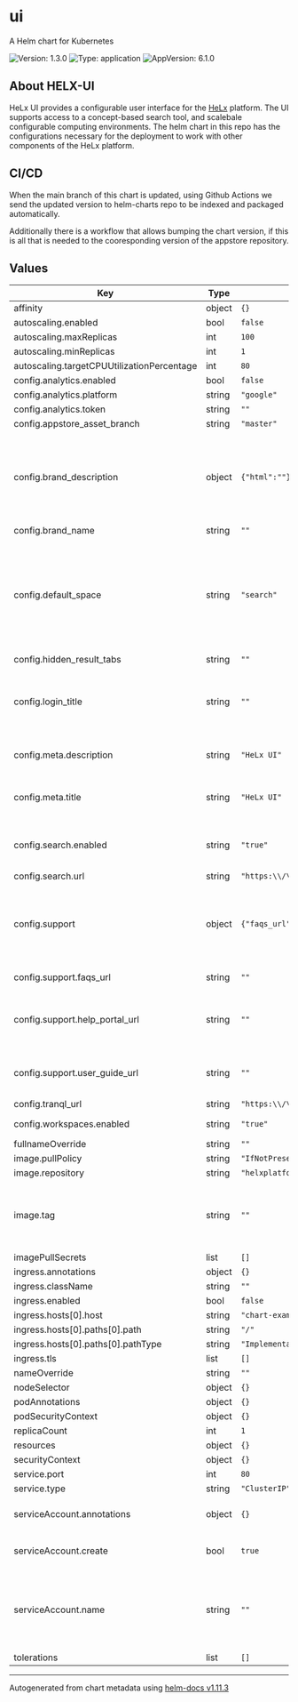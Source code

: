 # ui

A Helm chart for Kubernetes

![Version: 1.3.0](https://img.shields.io/badge/Version-1.3.0-informational?style=flat-square) ![Type: application](https://img.shields.io/badge/Type-application-informational?style=flat-square) ![AppVersion: 6.1.0](https://img.shields.io/badge/AppVersion-6.1.0-informational?style=flat-square)

## About HELX-UI

HeLx UI provides a configurable user interface for the [HeLx](https://helxplatform.github.io/) platform. The UI supports access to a concept-based search tool, and scalebale configurable computing environments. The helm chart in this repo has the configurations necessary for the deployment to work with other components of the HeLx platform.

## CI/CD

When the main branch of this chart is updated, using Github Actions we send the updated version to helm-charts repo to be indexed and packaged automatically.

Additionally there is a workflow that allows bumping the chart version, if this is all that is needed to the cooresponding version of the appstore repository.

## Values

| Key | Type | Default | Description |
|-----|------|---------|-------------|
| affinity | object | `{}` |  |
| autoscaling.enabled | bool | `false` |  |
| autoscaling.maxReplicas | int | `100` |  |
| autoscaling.minReplicas | int | `1` |  |
| autoscaling.targetCPUUtilizationPercentage | int | `80` |  |
| config.analytics.enabled | bool | `false` |  |
| config.analytics.platform | string | `"google"` |  |
| config.analytics.token | string | `""` |  |
| config.appstore_asset_branch | string | `"master"` |  |
| config.brand_description | object | `{"html":""}` | Multiline value (4 space indent) with html code describing the deployment, will be displayed on the Workspaces login page |
| config.brand_name | string | `""` |  |
| config.default_space | string | `"search"` | Define landing page when the deployment is loaded. Default is support. Acceptable values: "workspaces", "search", "support" |
| config.hidden_result_tabs | string | `""` |  |
| config.login_title | string | `""` | Heading on the Workspaces Login screen. If not set, this will be "<config.meta.title> Workspaces" |
| config.meta.description | string | `"HeLx UI"` | Page description with a link preview. |
| config.meta.title | string | `"HeLx UI"` | Browser tab title and title on "Workspaces" login page |
| config.search.enabled | string | `"true"` | If search page should show up. This is configured to work with DUG |
| config.search.url | string | `"https:\\/\\/helx.renci.org"` |  |
| config.support | object | `{"faqs_url":"","help_portal_url":"","user_guide_url":""}` | Support page sections to display. If a link is provided, the corresponding section will be displayed |
| config.support.faqs_url | string | `""` | Link for a page with FAQs. |
| config.support.help_portal_url | string | `""` | Link to portal for submitting tickets/requesting features/reporting bugs |
| config.support.user_guide_url | string | `""` | Link to a page with user instructions on how to use the deployment |
| config.tranql_url | string | `"https:\\/\\/helx.renci.org\\/tranql\\/"` |  |
| config.workspaces.enabled | string | `"true"` | Allow Workspaces. |
| fullnameOverride | string | `""` |  |
| image.pullPolicy | string | `"IfNotPresent"` |  |
| image.repository | string | `"helxplatform/helx-ui"` |  |
| image.tag | string | `""` | Overrides the image tag whose default is the appVersion supplied in umbrella chart. |
| imagePullSecrets | list | `[]` |  |
| ingress.annotations | object | `{}` |  |
| ingress.className | string | `""` |  |
| ingress.enabled | bool | `false` |  |
| ingress.hosts[0].host | string | `"chart-example.local"` |  |
| ingress.hosts[0].paths[0].path | string | `"/"` |  |
| ingress.hosts[0].paths[0].pathType | string | `"ImplementationSpecific"` |  |
| ingress.tls | list | `[]` |  |
| nameOverride | string | `""` |  |
| nodeSelector | object | `{}` |  |
| podAnnotations | object | `{}` |  |
| podSecurityContext | object | `{}` |  |
| replicaCount | int | `1` |  |
| resources | object | `{}` |  |
| securityContext | object | `{}` |  |
| service.port | int | `80` |  |
| service.type | string | `"ClusterIP"` |  |
| serviceAccount.annotations | object | `{}` | Annotations to add to the service account |
| serviceAccount.create | bool | `true` | Specifies whether a service account should be created |
| serviceAccount.name | string | `""` | The name of the service account to use. If not set and create is true, a name is generated using the fullname template |
| tolerations | list | `[]` |  |

----------------------------------------------
Autogenerated from chart metadata using [helm-docs v1.11.3](https://github.com/norwoodj/helm-docs/releases/v1.11.3)
